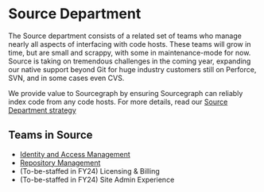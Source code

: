# Source Department

The Source department consists of a related set of teams who manage nearly all aspects of interfacing with code hosts. These teams will grow in time, but are small and scrappy, with some in maintenance-mode for now. Source is taking on tremendous challenges in the coming year, expanding our native support beyond Git for huge industry customers still on Perforce, SVN, and in some cases even CVS.

We provide value to Sourcegraph by ensuring Sourcegraph can reliably index code from any code hosts. For more details, read our [Source Department strategy](strategy.md)

## Teams in Source

- [Identity and Access Management](../iam/index.md)
- [Repository Management](../repo-management/index.md)
- (To-be-staffed in FY24) Licensing & Billing
- (To-be-staffed in FY24) Site Admin Experience
